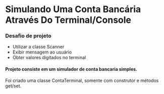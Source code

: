 # Simulando Uma Conta Bancária Através Do Terminal/Console

### Desafio de projeto

- Utilizar a classe Scanner
- Exibir mensagem ao usuário
- Obter valores digitados no terminal



#### Projeto consiste em um simulador de conta bancaria simples.

Foi criado uma classe ContaTerminal, somente com construtor e métodos get/set.